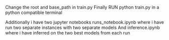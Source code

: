 Change the root and base_path in train.py 
Finally RUN python train.py in a python compatible terminal

Additionally i have two jupyter notebooks runs_notebook.ipynb where i have run two separate instances with two separate models
And inference.ipynb where i have inferred on the two best models from each run
